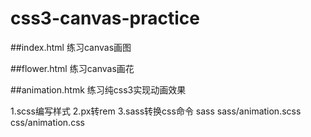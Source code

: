 # css3-canvas-practice

##index.html 练习canvas画图 

##flower.html 练习canvas画花

##animation.htmk 练习纯css3实现动画效果

1.scss编写样式
2.px转rem 
3.sass转换css命令
sass sass/animation.scss css/animation.css

